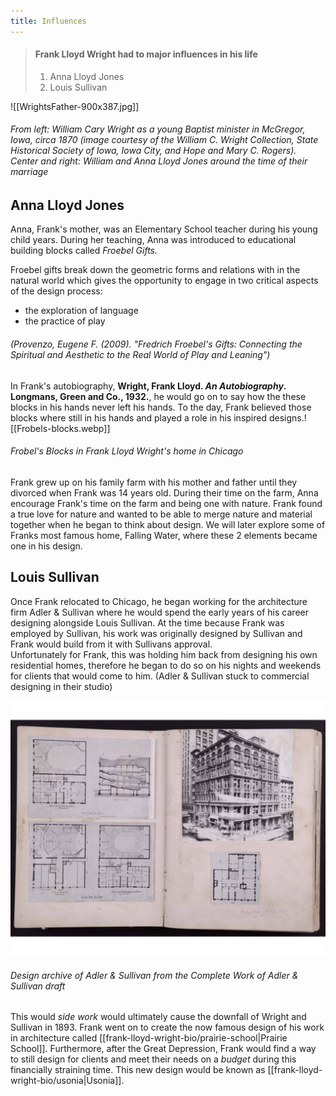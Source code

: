 ```yaml
---
title: Influences
---
```

> #### Frank Lloyd Wright had to major influences in his life
>1. Anna Lloyd Jones
>2. Louis Sullivan


![[WrightsFather-900x387.jpg]]
###### From left: William Cary Wright as a young Baptist minister in McGregor, Iowa, circa 1870 (image courtesy of the William C. Wright Collection, State Historical Society of Iowa, Iowa City, and Hope and Mary C. Rogers). Center and right: William and Anna Lloyd Jones around the time of their marriage


## Anna Lloyd Jones
Anna, Frank's mother, was an Elementary School teacher during his young child years. During her teaching, Anna was introduced to educational building blocks called _Froebel Gifts._

Froebel gifts break down the geometric forms and relations with in the natural world which gives the opportunity to engage in two critical aspects of the design process:
* the exploration of language
* the practice of play 
###### (Provenzo, Eugene F. (2009). "Fredrich Froebel's Gifts: Connecting the Spiritual and Aesthetic to the Real World of Play and Leaning")

In Frank's autobiography, **Wright, Frank Lloyd. _An Autobiography_. Longmans, Green and Co., 1932.**,  he would go on to say how the these blocks in his hands never left his hands.  To the day, Frank believed those blocks where still in his hands and played a role in his inspired designs.![[Frobels-blocks.webp]]
###### Frobel's Blocks in Frank Lloyd Wright's home in Chicago

Frank grew up on his family farm with his mother and father until they divorced when Frank was 14 years old.  During their time on the farm, Anna encourage Frank's time on the farm and being one with nature.  Frank found a true love for nature and wanted to be able to merge nature and material together when he began to think about design.  We will later explore some of Franks most famous home, Falling Water, where these 2 elements became one in his design.


## Louis Sullivan
Once Frank relocated to Chicago, he began working for the architecture firm Adler & Sullivan where he would spend the early years of his career designing alongside Louis Sullivan. At the time because Frank was employed by Sullivan, his work was originally designed by Sullivan and Frank would build from it with Sullivans approval.  
Unfortunately for Frank, this was holding him back from designing his own residential homes, therefore he began to do so on his nights and weekends for clients that would come to him. (Adler & Sullivan stuck to commercial designing in their studio)

![Adler and Sullivan](content/A&S.png)
###### Design archive of Adler & Sullivan from the _Complete Work of Adler & Sullivan_ draft


This would _side work_ would ultimately cause the downfall of Wright and Sullivan in 1893.
Frank went on to create the now famous design of his work in architecture called [[frank-lloyd-wright-bio/prairie-school|Prairie School]].  Furthermore, after the Great Depression, Frank would find a way to still design for clients and meet their needs on a _budget_ during this financially straining time. This new design would be known as [[frank-lloyd-wright-bio/usonia|Usonia]]. 

